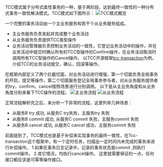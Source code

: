 TCC模式属于分布式柔性事务的一种，基于两阶段，达到最终一致性的一种分布式事务一致性解决模式。TCC模式如下图所示：
![TCC模式概览](http://s3.mogucdn.com/mlcdn/c45406/180115_16fbh4g0a1kbgc84d9h1gh3j61di5_588x566.jpg)

一个完整的事务活动由一个主业务服务和若干个从业务服务组成。
  * 主业务服务负责发起并完成整个业务活动
  * 从业务服务负责提供TCC类型操作
  * 业务活动管理器负责控制业务活动的一致性，它登记业务活动中的操作，并在业务活动中提交时确认所有的TCC型操作的Confirm操作，在业务活动取消时调用所有TCC型操作的Cancel操作。
 以TCC开源框架[tcc-transaction](https://github.com/changmingxie/tcc-transaction)为例，介绍TCC的业务活动提交，确认，回滚等操作。

在框架内部定义了两个拦截切面，对业务活动进行增强，第一个切面负责全局事务的开启，提交等操作，第二个切面服务登记全局事务参与者，对从业务服务提供者的try，confirm，cancel按照场景进行分别调用。
以下是从主业务角度和从业务角度分别来看下TCC操作的流程。
![主业务流程](http://s3.mogucdn.com/mlcdn/c45406/180115_8f44fiee06674i8lggg7fae9glc06_916x1090.png)
![从业务流程](http://s3.mogucdn.com/mlcdn/c45406/180115_0lja5cd56k96170fk1j1ajakgegje_916x893.png)



正常流程解析完之后，来分析一下异常的流程，这里列举几种场景：
- 从服务B try 成功, 从服务C try失败，主服务try 失败
- 从服务B commit  成功, 从服务C commit 失败，主服务commit  失败
- 从服务B cancel  成功, 从服务C cancel 成功，主服务commit  失败

前面提到了，TCC模式也是基于补偿来实现事务的最终一致性，在Tcc-transaction这个框架中，有一个定时任务，扫描出一定时间内未完成的事务来进行补偿操作。
1.如果在事务日志记录中，记录的事务状态是commit ,则执行commit操作。
2.其它情况，均执行cancel操作。
这里就需要保证的一点，任何接口都应该是可幂等操作接口。
